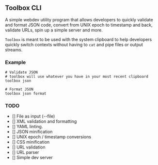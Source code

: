 ## Toolbox CLI

A simple webdev utility program that allows developers to quickly validate and format JSON code, convert from UNIX epoch to timestamp and back, validate URLs, spin up a simple server and more.

`Toolbox` is meant to be used with the system clipboard to help developers quickly switch contexts without having to `cat` and pipe files or output streams.

### Example

```shell
# Validate JSON
# toolbox will use whatever you have in your most recent clipboard
toolbox json 

# Format JSON
toolbox json format
```

### TODO

- [] File as input (--file)
- [] XML validation and formatting
- [] YAML linting.
- [] JSON minification
- [] UNIX epoch / timestamp conversions
- [] CSS minification
- [] URL validation
- [] URL parser
- [] Simple dev server
